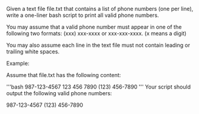 Given a text file file.txt that contains a list of phone numbers (one per line), write a one-liner bash script to print all valid phone numbers.

You may assume that a valid phone number must appear in one of the following two formats: (xxx) xxx-xxxx or xxx-xxx-xxxx. (x means a digit)

You may also assume each line in the text file must not contain leading or trailing white spaces.

Example:

Assume that file.txt has the following content:

'''bash
987-123-4567
123 456 7890
(123) 456-7890
'''
Your script should output the following valid phone numbers:

987-123-4567
(123) 456-7890
